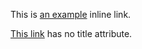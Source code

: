 This is [an example](http://example.com/ "Title") inline link.

[This link](http://example.net/) has no title attribute.
